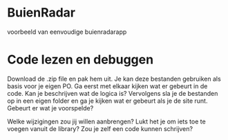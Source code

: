 # BuienRadar
voorbeeld van eenvoudige buienradarapp
# Code lezen en debuggen
Download de .zip file en pak hem uit. Je kan deze bestanden gebruiken als basis voor je eigen PO. Ga eerst met elkaar kijken wat er gebeurt in de code. Kan je beschrijven wat de logica is? Vervolgens sla je de bestanden op in een eigen folder en ga je kijken wat er gebeurt als je de site runt. Gebeurt er wat je voorspelde?

Welke wijzigingen zou jij willen aanbrengen? Lukt het je om iets toe te voegen vanuit de library? Zou je zelf een code kunnen schrijven?
